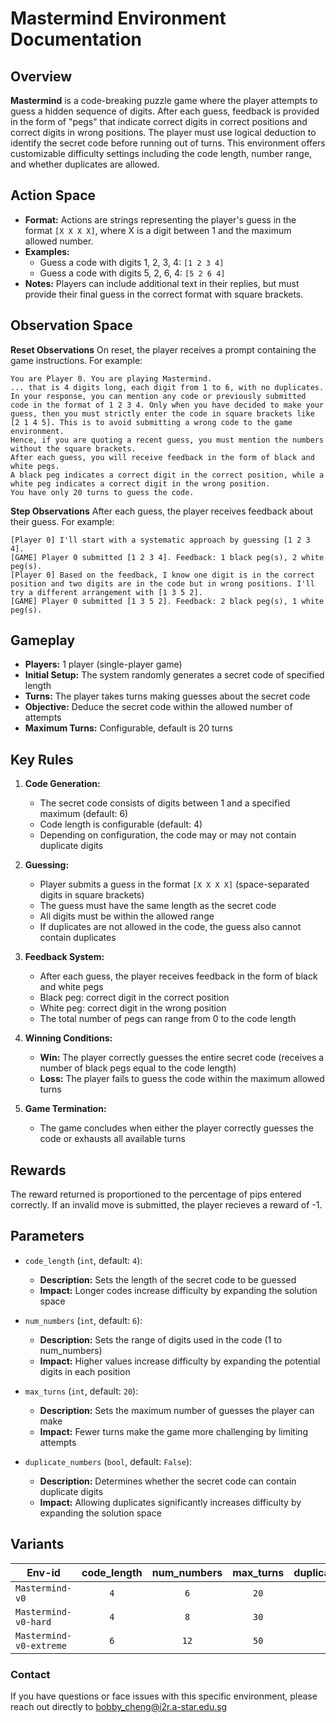 # Mastermind Environment Documentation

## Overview
**Mastermind** is a code-breaking puzzle game where the player attempts to guess a hidden sequence of digits. After each guess, feedback is provided in the form of "pegs" that indicate correct digits in correct positions and correct digits in wrong positions. The player must use logical deduction to identify the secret code before running out of turns. This environment offers customizable difficulty settings including the code length, number range, and whether duplicates are allowed.

## Action Space

- **Format:** Actions are strings representing the player's guess in the format `[X X X X]`, where X is a digit between 1 and the maximum allowed number.
- **Examples:**
  - Guess a code with digits 1, 2, 3, 4: `[1 2 3 4]`
  - Guess a code with digits 5, 2, 6, 4: `[5 2 6 4]`
- **Notes:** Players can include additional text in their replies, but must provide their final guess in the correct format with square brackets.

## Observation Space

**Reset Observations**
On reset, the player receives a prompt containing the game instructions. For example:

```plaintext
You are Player 0. You are playing Mastermind.
... that is 4 digits long, each digit from 1 to 6, with no duplicates.
In your response, you can mention any code or previously submitted code in the format of 1 2 3 4. Only when you have decided to make your guess, then you must strictly enter the code in square brackets like [2 1 4 5]. This is to avoid submitting a wrong code to the game environment.
Hence, if you are quoting a recent guess, you must mention the numbers without the square brackets.
After each guess, you will receive feedback in the form of black and white pegs.
A black peg indicates a correct digit in the correct position, while a white peg indicates a correct digit in the wrong position.
You have only 20 turns to guess the code.
```

**Step Observations**
After each guess, the player receives feedback about their guess. For example:

```plaintext
[Player 0] I'll start with a systematic approach by guessing [1 2 3 4].
[GAME] Player 0 submitted [1 2 3 4]. Feedback: 1 black peg(s), 2 white peg(s).
[Player 0] Based on the feedback, I know one digit is in the correct position and two digits are in the code but in wrong positions. I'll try a different arrangement with [1 3 5 2].
[GAME] Player 0 submitted [1 3 5 2]. Feedback: 2 black peg(s), 1 white peg(s).
```

## Gameplay

- **Players:** 1 player (single-player game)
- **Initial Setup:** The system randomly generates a secret code of specified length
- **Turns:** The player takes turns making guesses about the secret code
- **Objective:** Deduce the secret code within the allowed number of attempts
- **Maximum Turns:** Configurable, default is 20 turns

## Key Rules

1. **Code Generation:**
   - The secret code consists of digits between 1 and a specified maximum (default: 6)
   - Code length is configurable (default: 4)
   - Depending on configuration, the code may or may not contain duplicate digits

2. **Guessing:**
   - Player submits a guess in the format `[X X X X]` (space-separated digits in square brackets)
   - The guess must have the same length as the secret code
   - All digits must be within the allowed range
   - If duplicates are not allowed in the code, the guess also cannot contain duplicates

3. **Feedback System:**
   - After each guess, the player receives feedback in the form of black and white pegs
   - Black peg: correct digit in the correct position
   - White peg: correct digit in the wrong position
   - The total number of pegs can range from 0 to the code length

4. **Winning Conditions:**
   - **Win:** The player correctly guesses the entire secret code (receives a number of black pegs equal to the code length)
   - **Loss:** The player fails to guess the code within the maximum allowed turns

5. **Game Termination:**
   - The game concludes when either the player correctly guesses the code or exhausts all available turns

## Rewards
The reward returned is proportioned to the percentage of pips entered correctly. If an invalid move is submitted, the player recieves a reward of -1.

<!-- | Outcome     | Reward for Player |
|-------------|:-----------------:|
| **Win**     | `+1`              |
| **Lose**    | `-1`              |
| **Invalid** | `-1`              | -->

## Parameters

- `code_length` (`int`, default: `4`):
  - **Description:** Sets the length of the secret code to be guessed
  - **Impact:** Longer codes increase difficulty by expanding the solution space

- `num_numbers` (`int`, default: `6`):
  - **Description:** Sets the range of digits used in the code (1 to num_numbers)
  - **Impact:** Higher values increase difficulty by expanding the potential digits in each position

- `max_turns` (`int`, default: `20`):
  - **Description:** Sets the maximum number of guesses the player can make
  - **Impact:** Fewer turns make the game more challenging by limiting attempts

- `duplicate_numbers` (`bool`, default: `False`):
  - **Description:** Determines whether the secret code can contain duplicate digits
  - **Impact:** Allowing duplicates significantly increases difficulty by expanding the solution space

## Variants

| Env-id                  | code_length | num_numbers | max_turns | duplicate_numbers |
|-------------------------|:-----------:|:-----------:|:---------:|:-----------------:|
| `Mastermind-v0`         | `4`         | `6`         | `20`      | `False`           |
| `Mastermind-v0-hard`    | `4`         | `8`         | `30`      | `False`           |
| `Mastermind-v0-extreme` | `6`         | `12`        | `50`      | `True`            |



### Contact
If you have questions or face issues with this specific environment, please reach out directly to bobby_cheng@i2r.a-star.edu.sg